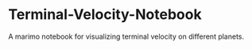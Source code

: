 # Terminal-Velocity-Notebook
A marimo notebook for visualizing terminal velocity on different planets.
